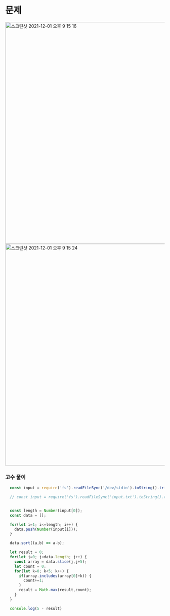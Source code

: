 # 문제

<img width="700" alt="스크린샷 2021-12-01 오후 9 15 16" src="https://user-images.githubusercontent.com/87749134/144232885-88e0427b-143d-4af5-99da-fe7f5375155d.png">

<img width="700" alt="스크린샷 2021-12-01 오후 9 15 24" src="https://user-images.githubusercontent.com/87749134/144232890-05c6c2f6-17c9-4126-b4a0-0a84baf17ae4.png">



### 고수 풀이

```javascript
  const input = require('fs').readFileSync('/dev/stdin').toString().trim().split('\n')

  // const input = require('fs').readFileSync('input.txt').toString().trim().split('\n')


  const length = Number(input[0]);
  const data = [];

  for(let i=1; i<=length; i++) {
    data.push(Number(input[i]));
  }

  data.sort((a,b) => a-b);

  let result = 0;
  for(let j=0; j<data.length; j++) {
    const array = data.slice(j,j+5);
    let count = 0;
    for(let k=0; k<5; k++) {
      if(array.includes(array[0]+k)) {
        count+=1;
      }
      result = Math.max(result,count);
    }
  }

  console.log(5 - result)
```
